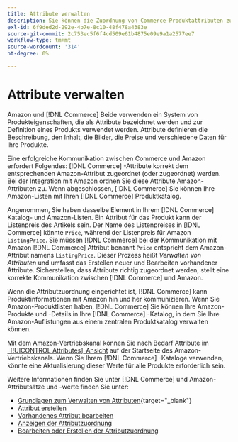 ```yaml
---
title: Attribute verwalten
description: Sie können die Zuordnung von Commerce-Produktattributen zu den Amazon-Attributen verwalten, um genaue Produktinformationen zwischen den Systemen sicherzustellen.
exl-id: 6f9ded2d-292e-4b7e-8c10-48f478a4383e
source-git-commit: 2c753ec5f6f4cd509e61b4875e09e9a1a2577ee7
workflow-type: tm+mt
source-wordcount: '314'
ht-degree: 0%

---
```


# Attribute verwalten

Amazon und [!DNL Commerce] Beide verwenden ein System von Produkteigenschaften, die als Attribute bezeichnet werden und zur Definition eines Produkts verwendet werden. Attribute definieren die Beschreibung, den Inhalt, die Bilder, die Preise und verschiedene Daten für Ihre Produkte.

Eine erfolgreiche Kommunikation zwischen Commerce und Amazon erfordert Folgendes: [!DNL Commerce] -Attribute korrekt dem entsprechenden Amazon-Attribut zugeordnet (oder zugeordnet) werden. Bei der Integration mit Amazon ordnen Sie diese Attribute Amazon-Attributen zu. Wenn abgeschlossen, [!DNL Commerce] Sie können Ihre Amazon-Listen mit Ihren [!DNL Commerce] Produktkatalog.

Angenommen, Sie haben dasselbe Element in Ihrem [!DNL Commerce] Katalog- und Amazon-Listen. Ein Attribut für das Produkt kann der Listenpreis des Artikels sein. Der Name des Listenpreises in [!DNL Commerce] könnte `Price`, während der Listenpreis für Amazon `ListingPrice`. Sie müssen [!DNL Commerce] bei der Kommunikation mit Amazon [!DNL Commerce] Attribut benannt `Price` entspricht dem Amazon-Attribut namens `ListingPrice`. Dieser Prozess heißt _Verwalten von Attributen_ und umfasst das Erstellen neuer und Bearbeiten vorhandener Attribute. Sicherstellen, dass Attribute richtig zugeordnet werden, stellt eine korrekte Kommunikation zwischen [!DNL Commerce] und Amazon.

Wenn die Attributzuordnung eingerichtet ist, [!DNL Commerce] kann Produktinformationen mit Amazon hin und her kommunizieren. Wenn Sie Amazon-Produktlisten haben, [!DNL Commerce] Sie können Ihre Amazon-Produkte und -Details in Ihre [!DNL Commerce] -Katalog, in dem Sie Ihre Amazon-Auflistungen aus einem zentralen Produktkatalog verwalten können.

Mit dem Amazon-Vertriebskanal können Sie nach Bedarf Attribute im [_[!UICONTROL Attributes]_Ansicht](./attributes-view.md) auf der Startseite des Amazon-Vertriebskanals. Wenn Sie Ihrem [!DNL Commerce] -Kataloge verwenden, könnte eine Aktualisierung dieser Werte für alle Produkte erforderlich sein.

Weitere Informationen finden Sie unter [!DNL Commerce] und Amazon-Attributsätze und -werte finden Sie unter:

- [Grundlagen zum Verwalten von Attributen](https://docs.magento.com/user-guide/catalog/product-attributes.html){target=&quot;_blank&quot;}
- [Attribut erstellen](./creating-attributes.md#create-an-attribute)
- [Vorhandenes Attribut bearbeiten](./creating-attributes.md#edit-an-attribute)
- [Anzeigen der Attributzuordnung](./amazon-matching-attributes-values.md)
- [Bearbeiten oder Erstellen der Attributzuordnung](./amazon-manually-update-incomplete-listing.md)
